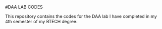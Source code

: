 #DAA LAB CODES

This repository contains the codes for the DAA lab I have completed in my 4th semester of my BTECH degree.
